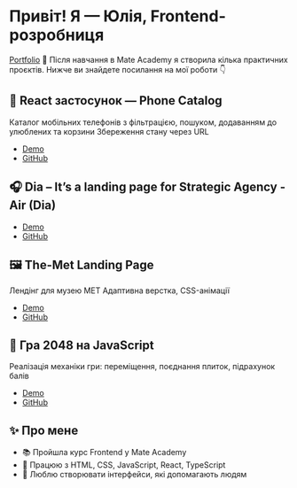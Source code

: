 # Привіт! Я — Юлія, Frontend-розробниця
[Portfolio](https://my-frontend-portfolio-julya-petrovska.vercel.app/)
🚀 Після навчання в Mate Academy я створила кілька практичних проєктів. Нижче ви знайдете посилання на мої роботи 👇

## 📱 React застосунок — Phone Catalog
Каталог мобільних телефонів з фільтрацією, пошуком, додаванням до улюблених та корзини
Збереження стану через URL
- [Demo](https://julyapetrovskaya.github.io/phone-catalog)
- [GitHub](https://github.com/JulyaPetrovskaya/phone-catalog)

## 🎧 Dia  –  It’s a landing page for Strategic Agency - Air (Dia) 
- [Demo](https://julyapetrovskaya.github.io/Dia-landing/) 
- [GitHub](https://github.com/JulyaPetrovskaya/Dia-landing)

## 🖼️ The-Met Landing Page
Лендінг для музею MET
Адаптивна верстка, CSS-анімації
- [Demo](https://julyapetrovskaya.github.io/The-Met-landing/)
- [GitHub](https://github.com/JulyaPetrovskaya/The-Met-landing)

## 🧠 Гра 2048 на JavaScript
Реалізація механіки гри: переміщення, поєднання плиток, підрахунок балів
- [Demo](https://julyapetrovskaya.github.io/js_2048_game/)
- [GitHub](https://github.com/JulyaPetrovskaya/js-2048-game)

## ✨ Про мене
- 📚 Пройшла курс Frontend у Mate Academy
- 🔧 Працюю з HTML, CSS, JavaScript, React, TypeScript
- 🧠 Люблю створювати інтерфейси, які допомагають людям
